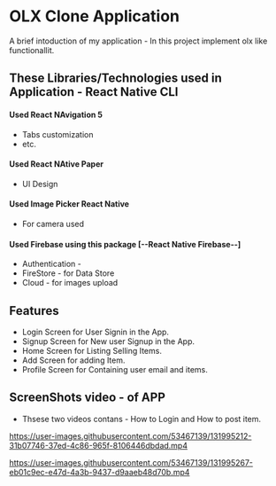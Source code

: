
# OLX Clone Application

A brief intoduction of my application - In this project implement olx like functionallit.
## These Libraries/Technologies used in Application - React Native CLI

#### Used React NAvigation 5

- Tabs customization
- etc.

#### Used React NAtive Paper

- UI Design

#### Used Image Picker React Native

- For camera used

#### Used Firebase using this package [--React Native Firebase--]

- Authentication - 
- FireStore - for Data Store
- Cloud - for images upload

## Features

- Login Screen for User Signin in the App.
- Signup Screen for New user Signup in the App.
- Home Screen for Listing Selling Items.
- Add Screen for adding Item.
- Profile Screen for Containing user email and items.

## ScreenShots video - of APP

- Thsese two videos contans - How to Login and How to post item.

https://user-images.githubusercontent.com/53467139/131995212-31b07746-37ed-4c86-965f-8106446dbdad.mp4

https://user-images.githubusercontent.com/53467139/131995267-eb01c9ec-e47d-4a3b-9437-d9aaeb48d70b.mp4

  
